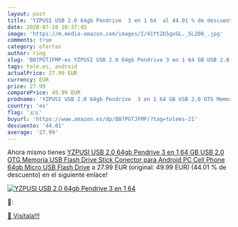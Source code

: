 ```yaml
---
layout: post
title: 'YZPUSI USB 2.0 64gb Pendrive  3 en 1 64  al 44.01 % de descuento'
date: 2020-07-10 10:37:45
image: 'https://m.media-amazon.com/images/I/41Yt2b5gxGL._SL200_.jpg'
comments: true
category: ofertas
author: ring
slug: 'B07PGTJFMP-es YZPUSI USB 2.0 64gb Pendrive 3 en 1 64 GB USB 2.0 OTG...'
tags: tole.es, android
actualPrice: 27.99 EUR
currency: EUR
price: 27.99
comparePrice: 49.99 EUR
prodname: 'YZPUSI USB 2.0 64gb Pendrive  3 en 1 64 GB USB 2.0 OTG Memoria USB Flash Drive Stick Conector para Android PC Cell Phone  64gb Micro USB Flash Drive'
country: 'es'
flag: '🇪🇸'
buyurl: 'https://www.amazon.es/dp/B07PGTJFMP/?tag=tolees-21'
descuento: '44.01'
average: '27.99'
---
```


Ahora mismo tienes [YZPUSI USB 2.0 64gb Pendrive  3 en 1 64 GB USB 2.0 OTG Memoria USB Flash Drive Stick Conector para Android PC Cell Phone  64gb Micro USB Flash Drive](https://www.amazon.es/dp/B07PGTJFMP/?tag=tolees-21) a 27.99 EUR (original: 49.99 EUR) (44.01 %  de descuento) en el siguiente enlace!

[![YZPUSI USB 2.0 64gb Pendrive  3 en 1 64 ](https://m.media-amazon.com/images/I/41Yt2b5gxGL._SL200_.jpg)](https://www.amazon.es/dp/B07PGTJFMP/?tag=tolees-21)

🔎:


[🛒 Visítala!!!](https://www.amazon.es/dp/B07PGTJFMP/?tag=tolees-21)
